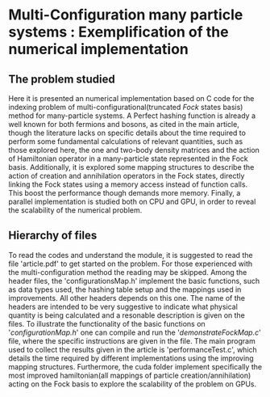 # Multi-Configuration many particle systems : Exemplification of the numerical implementation

## The problem studied

Here it is presented an numerical implementation based on C code for the
indexing problem of multi-configurational(truncated *Fock* states basis)
method for many-particle systems. A Perfect hashing function is already a
well known for both fermions and bosons, as cited in the main article,
though the literature lacks on specific details about the time required to
perform some fundamental calculations of relevant quantities, such as those
explored here, the one and two-body density matrices and the action of
Hamiltonian operator in a many-particle state represented in the Fock
basis. Additionally, it is explored some mapping structures to describe the
action of creation and annihilation operators in the Fock states, directly
linking the Fock states using a memory access instead of function calls.
This boost the performance though demands more memory. Finally, a parallel
implementation is studied both on CPU and GPU, in order to reveal the
scalability of the numerical problem.

## Hierarchy of files

To read the codes and understand the module, it is suggested to read the
file 'article.pdf' to get started on the problem. For those experienced
with the multi-configuration method the reading may be skipped. Among the
header files, the 'configurationsMap.h'
implement the basic functions, such as data types used, the hashing table
setup and the mappings used in improvements. All other headers depends on
this one. The name of the headers are intended to be very suggestive to
indicate what physical quantity is being calculated and a resonable
description is given on the files. To illustrate the functionality of the
basic functions on '*configurationMap.h*' one can compile and run the
'*demonstrateFockMap.c*' file, where the specific instructions are given in
the file. The main program used to collect the results given in the article
is 'performanceTest.c', which details the time required by different
implementations using the improving mapping structures. Furthermore, the
cuda folder implement specifically the most improved hamiltonian(all mappings
of particle creation/annihilation) acting on the Fock basis to explore the
scalability of the problem on GPUs.
